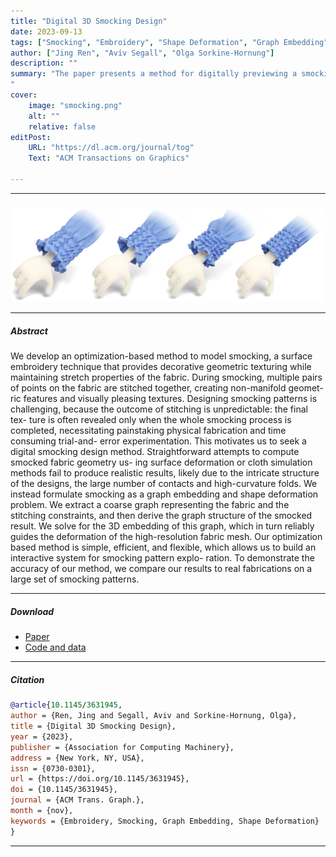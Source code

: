 ```yaml
---
title: "Digital 3D Smocking Design" 
date: 2023-09-13
tags: ["Smocking", "Embroidery", "Shape Deformation", "Graph Embedding"]
author: ["Jing Ren", "Aviv Segall", "Olga Sorkine-Hornung"]
description: "" 
summary: "The paper presents a method for digitally previewing a smocking pattern design by formulating smocking as a graph embedding and shape deformation problem.
" 
cover:
    image: "smocking.png"
    alt: ""
    relative: false
editPost:
    URL: "https://dl.acm.org/journal/tog"
    Text: "ACM Transactions on Graphics"

---
```


---

#####

![](smocking.png)

---

##### Abstract

We develop an optimization-based method to model smocking, a surface embroidery technique that provides decorative geometric texturing while maintaining stretch properties of the fabric. During smocking, multiple pairs of points on the fabric are stitched together, creating non-manifold geomet- ric features and visually pleasing textures. Designing smocking patterns is challenging, because the outcome of stitching is unpredictable: the final tex- ture is often revealed only when the whole smocking process is completed, necessitating painstaking physical fabrication and time consuming trial-and- error experimentation. This motivates us to seek a digital smocking design method. Straightforward attempts to compute smocked fabric geometry us- ing surface deformation or cloth simulation methods fail to produce realistic results, likely due to the intricate structure of the designs, the large number of contacts and high-curvature folds. We instead formulate smocking as a graph embedding and shape deformation problem. We extract a coarse graph representing the fabric and the stitching constraints, and then derive the graph structure of the smocked result. We solve for the 3D embedding of this graph, which in turn reliably guides the deformation of the high-resolution fabric mesh. Our optimization based method is simple, efficient, and flexible, which allows us to build an interactive system for smocking pattern explo- ration. To demonstrate the accuracy of our method, we compare our results to real fabrications on a large set of smocking patterns.

---

##### Download

+ [Paper](smocking_paper.pdf)
+ [Code and data](https://github.com/llorz/SmockingDesign)

---

##### Citation

```BibTeX
@article{10.1145/3631945,
author = {Ren, Jing and Segall, Aviv and Sorkine-Hornung, Olga},
title = {Digital 3D Smocking Design},
year = {2023},
publisher = {Association for Computing Machinery},
address = {New York, NY, USA},
issn = {0730-0301},
url = {https://doi.org/10.1145/3631945},
doi = {10.1145/3631945},
journal = {ACM Trans. Graph.},
month = {nov},
keywords = {Embroidery, Smocking, Graph Embedding, Shape Deformation}
}
```

---

<!-- ##### Related material

+ [Presentation slides](presentation2.pdf)
 -->
